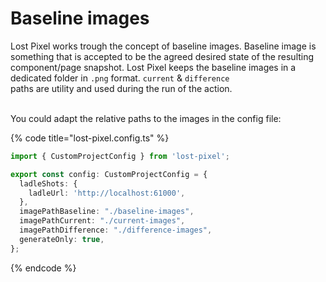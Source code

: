 # Baseline images

Lost Pixel works trough the concept of baseline images. Baseline image is something that is accepted to be the agreed desired state of the resulting component/page snapshot. Lost Pixel keeps the baseline images in a dedicated folder in `.png` format. `current` & `difference`\
paths are utility and used during the run of the action.

\
You could adapt the relative paths to the images in the config file:

{% code title="lost-pixel.config.ts" %}
```typescript
import { CustomProjectConfig } from 'lost-pixel';

export const config: CustomProjectConfig = {
  ladleShots: {
    ladleUrl: 'http://localhost:61000',
  },
  imagePathBaseline: "./baseline-images",
  imagePathCurrent: "./current-images",
  imagePathDifference: "./difference-images",
  generateOnly: true,
};
```
{% endcode %}
